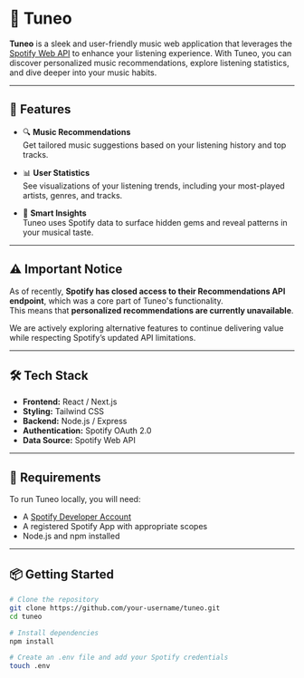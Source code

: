 # 🎵 Tuneo

**Tuneo** is a sleek and user-friendly music web application that leverages the [Spotify Web API](https://developer.spotify.com/documentation/web-api/) to enhance your listening experience. With Tuneo, you can discover personalized music recommendations, explore listening statistics, and dive deeper into your music habits.

---

## 🚀 Features

- 🔍 **Music Recommendations**  
  Get tailored music suggestions based on your listening history and top tracks.

- 📊 **User Statistics**  
  See visualizations of your listening trends, including your most-played artists, genres, and tracks.

- 🧠 **Smart Insights**  
  Tuneo uses Spotify data to surface hidden gems and reveal patterns in your musical taste.

---

## ⚠️ Important Notice

As of recently, **Spotify has closed access to their Recommendations API endpoint**, which was a core part of Tuneo's functionality.  
This means that **personalized recommendations are currently unavailable**.

We are actively exploring alternative features to continue delivering value while respecting Spotify’s updated API limitations.

---

## 🛠️ Tech Stack

- **Frontend:** React / Next.js  
- **Styling:** Tailwind CSS  
- **Backend:** Node.js / Express  
- **Authentication:** Spotify OAuth 2.0  
- **Data Source:** Spotify Web API

---

## 🔐 Requirements

To run Tuneo locally, you will need:

- A [Spotify Developer Account](https://developer.spotify.com/dashboard/)
- A registered Spotify App with appropriate scopes
- Node.js and npm installed

---

## 📦 Getting Started

```bash
# Clone the repository
git clone https://github.com/your-username/tuneo.git
cd tuneo

# Install dependencies
npm install

# Create an .env file and add your Spotify credentials
touch .env
